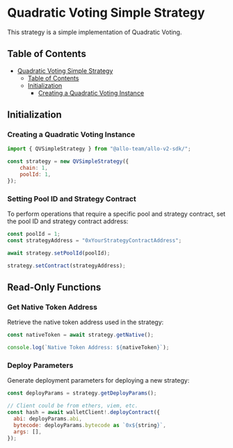 # Quadratic Voting Simple Strategy

This strategy is a simple implementation of Quadratic Voting.

## Table of Contents

- [Quadratic Voting Simple Strategy](#quadratic-voting-simple-strategy)
  - [Table of Contents](#table-of-contents)
  - [Initialization](#initialization)
    - [Creating a Quadratic Voting Instance](#creating-a-quadratic-voting-instance)

## Initialization

### Creating a Quadratic Voting Instance

```javascript
import { QVSimpleStrategy } from "@allo-team/allo-v2-sdk/";

const strategy = new QVSimpleStrategy({
    chain: 1,
    poolId: 1,
});
```
### Setting Pool ID and Strategy Contract

To perform operations that require a specific pool and strategy contract, set the pool ID and strategy contract address:

```javascript
const poolId = 1;
const strategyAddress = "0xYourStrategyContractAddress";

await strategy.setPoolId(poolId);

strategy.setContract(strategyAddress);
```

## Read-Only Functions

### Get Native Token Address

Retrieve the native token address used in the strategy:

```javascript
const nativeToken = await strategy.getNative();

console.log(`Native Token Address: ${nativeToken}`);
```

### Deploy Parameters

Generate deployment parameters for deploying a new strategy:

```javascript
const deployParams = strategy.getDeployParams();

// Client could be from ethers, viem, etc.
const hash = await walletClient!.deployContract({
  abi: deployParams.abi,
  bytecode: deployParams.bytecode as `0x${string}`,
  args: [],
});
```